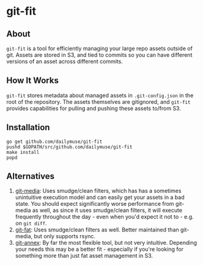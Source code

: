 # git-fit #

## About ##

`git-fit` is a tool for efficiently managing your large repo assets outside of
git. Assets are stored in S3, and tied to commits so you can have different
versions of an asset across different commits.

## How It Works ##

`git-fit` stores metadata about managed assets in `.git-config.json` in the
root of the repository. The assets themselves are gitignored, and `git-fit`
provides capabilities for pulling and pushing these assets to/from S3.

## Installation ##

    go get github.com/dailymuse/git-fit
    pushd $GOPATH/src/github.com/dailymuse/git-fit
    make install
    popd

## Alternatives ##

1. [git-media](https://github.com/schacon/git-media): Uses smudge/clean filters,
   which has has a sometimes unintuitive execution model and can easily get
   your assets in a bad state. You should expect significantly worse
   performance from git-media as well, as since it uses smudge/clean filters,
   it will execute frequently throughout the day - even when you'd expect it
   not to - e.g. on `git diff`.
2. [git-fat](github.com/jedbrown/git-fat): Uses smudge/clean filters as well.
   Better maintained than git-media, but only supports rsync.
3. [git-annex](https://git-annex.branchable.com/): By far the most flexible
   tool, but not very intuitive. Depending your needs this may be a better
   fit - especially if you're looking for something more than just fat asset
   management in S3.
